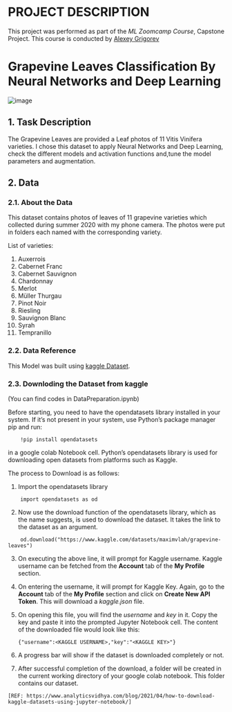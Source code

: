 # PROJECT DESCRIPTION
This project was performed as part of the _ML Zoomcamp Course_, Capstone Project. This course is conducted by [Alexey Grigorev](https://bit.ly/3BxeAoB)

# Grapevine Leaves Classification By Neural Networks and Deep Learning
![image](https://user-images.githubusercontent.com/82657966/206971609-9a753185-19ef-4f5a-9cd0-19ebe336c98e.png)


## 1. Task Description
The Grapevine Leaves are provided a Leaf photos of 11 Vitis Vinifera varieties. I chose this dataset to apply Neural Networks and Deep Learning, check the different models and activation functions and,tune the model parameters and augmentation.  

## 2. Data

### 2.1. About the Data

This dataset contains photos of leaves of 11 grapevine varieties which collected during summer 2020 with my phone camera. The photos were put in folders each named with the corresponding variety.

List of varieties:
1. Auxerrois
2. Cabernet Franc
3. Cabernet Sauvignon
4. Chardonnay
5. Merlot
6. Müller Thurgau
7. Pinot Noir
8. Riesling
9. Sauvignon Blanc
10. Syrah
11. Tempranillo

### 2.2. Data Reference

This Model was built using [kaggle Dataset](https://www.kaggle.com/datasets/maximvlah/grapevine-leaves).

### 2.3. Downloding the Dataset from kaggle
(You can find codes in DataPreparation.ipynb)

Before starting, you need to have the opendatasets library installed in your system. If it’s not present in your system, use Python’s package manager pip and run:

```
    !pip install opendatasets
```

in a google colab Notebook cell. Python’s opendatasets library is used for downloading open datasets from platforms such as Kaggle.

The process to Download is as follows:

1. Import the opendatasets library

```
    import opendatasets as od
```

2. Now use the download function of the opendatasets library, which as the name suggests, is used to download the dataset. It takes the link to the dataset as an argument.

```
    od.download("https://www.kaggle.com/datasets/maximvlah/grapevine-leaves")
```

3. On executing the above line, it will prompt for Kaggle username. Kaggle username can be fetched from the **Account** tab of the **My Profile** section.

4. On entering the username, it will prompt for Kaggle Key. Again, go to the **Account** tab of the **My Profile** section and click on **Create New API Token**. This will download a _kaggle.json_ file.

5. On opening this file, you will find the _username_ and _key_ in it. Copy the key and paste it into the prompted Jupyter Notebook cell. The content of the downloaded file would look like this:

    `{"username":<KAGGLE USERNAME>,"key":"<KAGGLE KEY>"}`

6. A progress bar will show if the dataset is downloaded completely or not.

7. After successful completion of the download, a folder will be created in the current working directory of your google colab notebook. This folder contains our dataset.

  `[REF: https://www.analyticsvidhya.com/blog/2021/04/how-to-download-kaggle-datasets-using-jupyter-notebook/]`


